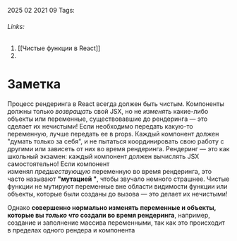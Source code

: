 2025 02 2021 09
Tags: 
###### Links: 
1) [[Чистые функции в React]]
2) 
# Заметка
Процесс рендеринга в React всегда должен быть чистым. Компоненты должны только _возвращать_ свой JSX, но не _изменять_ какие-либо объекты или переменные, существовавшие до рендеринга — это сделает их нечистыми! Если необходимо передать какую-то переменную, лучше передать ее в props.
Каждый компонент должен "думать только за себя", и не пытаться координировать свою работу с другими или зависеть от них во время рендеринга. Рендеринг — это как школьный экзамен: каждый компонент должен вычислять JSX самостоятельно!
Если компонент изменял _предшествующую_ переменную во время рендеринга, это часто называют **"мутацией "**, чтобы звучало немного страшнее. Чистые функции не мутируют переменные вне области видимости функции или объекты, которые были созданы до вызова — это делает их нечистыми!

Однако **совершенно нормально изменять переменные и объекты, которые вы _только что_ создали во время рендеринга**, например, создание и заполнение массива переменными, так как это происходит в пределах одного рендера и компонента 